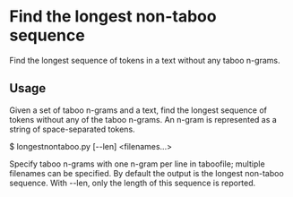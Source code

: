 # Find the longest non-taboo sequence

Find the longest sequence of tokens in a text without any taboo n-grams.

## Usage

Given a set of taboo n-grams and a text, find the longest sequence of tokens
without any of the taboo n-grams. An n-gram is represented as a string of
space-separated tokens.

$ longestnontaboo.py [--len] <taboofile> <filenames...>

Specify taboo n-grams with one n-gram per line in taboofile;
multiple filenames can be specified.
By default the output is the longest non-taboo sequence.
With --len, only the length of this sequence is reported.
